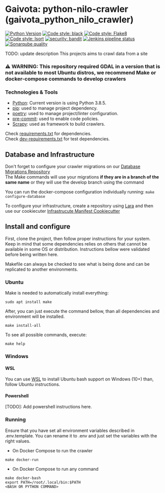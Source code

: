 # Gaivota: python-nilo-crawler (gaivota_python_nilo_crawler)
[![Python Version](https://img.shields.io/badge/3.8.0%2B-green)](https://pypi.python.org/pypi/ansicolortags/)
[![Code style: black](https://img.shields.io/badge/code%20style-black-000000.svg)](https://github.com/psf/black)
[![Code style: Flake8](https://img.shields.io/badge/code%20style-flake8-000.svg)](https://flake8.pycqa.org/en/latest/)
[![Code style: Isort](https://img.shields.io/badge/code%20style-isort-000.svg)](https://pypi.org/project/isort/)
[![security: bandit](https://img.shields.io/badge/security-bandit-yellow.svg)](https://github.com/PyCQA/bandit)
[![Jenkins pipeline status](https://img.shields.io/badge/Build-NOT_SET-red)](https://jenkins.gaivota.ai/)
[![Sonarqube quality](https://img.shields.io/badge/Sonarqube-NOT_SET-red)](http://sonarqube.gaivota.ai/)

TODO: update description
This projects aims to crawl data from a site

### :warning: WARNING: This repository required GDAL in a version that is not available to most Ubuntu distros, we recommend Make or docker-compose commands to develop crawlers

### Technologies & Tools

* [Python](https://python.org): Current version is using Python 3.8.5.
* [pip](https://pip.pypa.io/en/stable/): used to manage project dependency.
* [poetry](https://python-poetry.org/): used to manage project/linter configuration.
* [pre-commit](https://pre-commit.com/): used to enable code policies.
* [Scrapy](https://docs.scrapy.org/): used as framework to build crawlers.

Check [requirements.txt](/requirements.txt) for dependencies. </br>
Check [dev-requirements.txt](/dev-requirements.txt) for test dependencies.

## Database and Infrastructure
Don't forget to configure your crawler migrations on our [Database Migrations Repository](https://github.com/gaivota-ai/gaivota-postgres-db-layers)
</br> The Make commands will use your migrations **if they are in a branch of the same name**  or they will use the develop branch
using the command

You can run the docker-compose configuration individually running: `make configure-database`

To configure your infrastructure, create a repository using [Lara]() and then use our cookiecuter
[Infrastrucute Manifest Cookiecutter](https://github.com/gaivota-ai/gaivota-cookiecutter-argoflow-manifest)


## Install and configure

First, clone the project, then follow proper instructions for your system.
Keep in mind that some dependencies relies on others that cannot be available in some OS or distribution.
Instructions bellow were validated before being written here.

Makefile can always be checked to see what is being done and can be replicated to another environments.

### Ubuntu

Make is needed to automatically install everything:

`sudo apt install make`

After, you can just execute the command bellow, than all dependencies and environment will be installed.

`make install-all`

To see all possible commands, execute:

`make help`

### Windows

#### WSL

You can use [WSL](https://docs.microsoft.com/en-us/windows/wsl/) to install Ubuntu bash support on Windows (10+) than, follow Ubuntu instructions.

#### Powershell

[TODO]: Add powershell instructions here.

### Running

Ensure that you have set all environment variables described in .env.template. You can rename it to .env and just set the variables with the right values.

* On Docker Compose to run the crawler
```
make docker-run
```

* On Docker Compose to run any command
```
make docker-bash
export PATH=/root/.local/bin:$PATH
<BASH OR PYTHON COMMAND>
```
